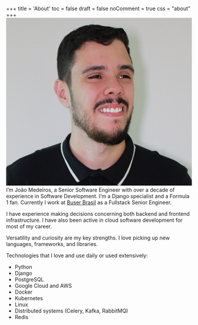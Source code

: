 +++
title = 'About'
toc = false
draft = false
noComment = true
css = "about"
+++
![João Medeiros](joao.jpg#floatright)
I’m João Medeiros, a Senior Software Engineer with over a decade of experience in Software Development. I’m a Django specialist and a Formula 1 fan. Currently I work at [Buser Brasil](https://linkedin.com/company/buserbrasil/) as a Fullstack Senior Engineer.

I have experience making decisions concerning both backend and frontend infrastructure. I have also been active in cloud software development for most of my career.

Versatility and curiosity are my key strengths. I love picking up new languages, frameworks, and libraries.

Technologies that I love and use daily or used extensively:

- Python
- Django
- PostgreSQL
- Google Cloud and AWS
- Docker
- Kubernetes
- Linux
- Distributed systems (Celery, Kafka, RabbitMQ)
- Redis
